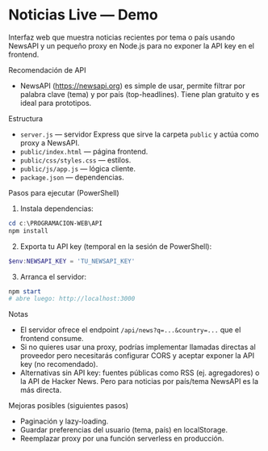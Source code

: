 # Noticias Live — Demo

Interfaz web que muestra noticias recientes por tema o país usando NewsAPI y un pequeño proxy en Node.js para no exponer la API key en el frontend.

Recomendación de API
- NewsAPI (https://newsapi.org) es simple de usar, permite filtrar por palabra clave (tema) y por país (top-headlines). Tiene plan gratuito y es ideal para prototipos.

Estructura
- `server.js` — servidor Express que sirve la carpeta `public` y actúa como proxy a NewsAPI.
- `public/index.html` — página frontend.
- `public/css/styles.css` — estilos.
- `public/js/app.js` — lógica cliente.
- `package.json` — dependencias.

Pasos para ejecutar (PowerShell)
1. Instala dependencias:

```powershell
cd c:\PROGRAMACION-WEB\API
npm install
```

2. Exporta tu API key (temporal en la sesión de PowerShell):

```powershell
$env:NEWSAPI_KEY = 'TU_NEWSAPI_KEY'
```

3. Arranca el servidor:

```powershell
npm start
# abre luego: http://localhost:3000
```

Notas
- El servidor ofrece el endpoint `/api/news?q=...&country=...` que el frontend consume.
- Si no quieres usar una proxy, podrías implementar llamadas directas al proveedor pero necesitarás configurar CORS y aceptar exponer la API key (no recomendado).
- Alternativas sin API key: fuentes públicas como RSS (ej. agregadores) o la API de Hacker News. Pero para noticias por país/tema NewsAPI es la más directa.

Mejoras posibles (siguientes pasos)
- Paginación y lazy-loading.
- Guardar preferencias del usuario (tema, país) en localStorage.
- Reemplazar proxy por una función serverless en producción.
